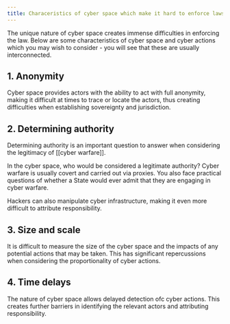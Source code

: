 ```yaml
---
title: Characeristics of cyber space which make it hard to enforce laws
---
```

The unique nature of cyber space creates immense difficulties in enforcing the law. Below are some characteristics of cyber space and cyber actions which you may wish to consider - you will see that these are usually interconnected.

## 1. Anonymity
Cyber space provides actors with the ability to act with full anonymity, making it difficult at times to trace or locate the actors, thus creating difficulties when establishing sovereignty and jurisdiction.

## 2. Determining authority
Determining authority is an important question to answer when considering the legitimacy of [[cyber warfare]]. 

In the cyber space, who would be considered a legitimate authority? Cyber warfare is usually covert and carried out via proxies. You also face practical questions of whether a State would ever admit that they are engaging in cyber warfare. 

Hackers can also manipulate cyber infrastructure, making it even more difficult to attribute responsibility.

## 3. Size and scale
It is difficult to measure the size of the cyber space and the impacts of any potential actions that may be taken. This has significant repercussions when considering the proportionality of cyber actions.

## 4. Time delays
The nature of cyber space allows delayed detection ofc cyber actions. This creates further barriers in identifying the relevant actors and attributing responsibility.